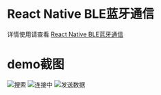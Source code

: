 # React Native BLE蓝牙通信
详情使用请查看 [React Native BLE蓝牙通信](http://blog.csdn.net/withings/article/details/71378562)

# demo截图
![搜索](https://github.com/zhanguangao/react-native-ble-manager-demo/blob/master/screenshot/scaning.jpg?raw=true)
![连接中](https://github.com/zhanguangao/react-native-ble-manager-demo/blob/master/screenshot/connecting.jpg?raw=true)
![发送数据](https://github.com/zhanguangao/react-native-ble-manager-demo/blob/master/screenshot/connected.jpg?raw=true)
